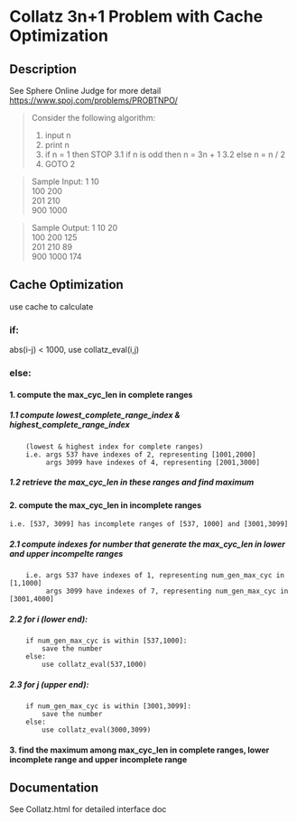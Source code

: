 # Collatz 3n+1 Problem with Cache Optimization

## Description
See Sphere Online Judge for more detail
https://www.spoj.com/problems/PROBTNPO/

> Consider the following algorithm:
> 1. input n
> 2. print n
> 3. if n = 1 then STOP
> 		3.1 if n is odd then n = 3n + 1
> 		3.2 else n = n / 2
> 6. GOTO 2

> Sample Input:
1 10 <br>
100 200<br>
201 210<br>
900 1000<br>

> Sample Output:
1 10 20<br>
100 200 125<br>
201 210 89<br>
900 1000 174<br>


## Cache Optimization
use cache to calculate
### if:
   abs(i-j) < 1000, use collatz_eval(i,j)
### else:
#### 1. compute the max_cyc_len in complete ranges
##### 1.1 compute lowest_complete_range_index & highest_complete_range_index
        (lowest & highest index for complete ranges)
        i.e. args 537 have indexes of 2, representing [1001,2000]
             args 3099 have indexes of 4, representing [2001,3000]
##### 1.2 retrieve the max_cyc_len in these ranges and find maximum

#### 2. compute the max_cyc_len in incomplete ranges
    i.e. [537, 3099] has incomplete ranges of [537, 1000] and [3001,3099]
##### 2.1 compute indexes for number that generate the max_cyc_len in lower and upper incompelte ranges
        i.e. args 537 have indexes of 1, representing num_gen_max_cyc in [1,1000]
             args 3099 have indexes of 7, representing num_gen_max_cyc in [3001,4000]
##### 2.2 for i (lower end):
        if num_gen_max_cyc is within [537,1000]:
            save the number
        else:
            use collatz_eval(537,1000)
##### 2.3 for j (upper end):
        if num_gen_max_cyc is within [3001,3099]:
            save the number
        else:
            use collatz_eval(3000,3099)

#### 3. find the maximum among max_cyc_len in complete ranges, lower incomplete range and upper incomplete range

## Documentation
See Collatz.html for detailed interface doc
